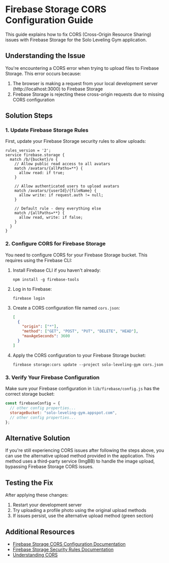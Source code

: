 # Firebase Storage CORS Configuration Guide

This guide explains how to fix CORS (Cross-Origin Resource Sharing) issues with Firebase Storage for the Solo Leveling Gym application.

## Understanding the Issue

You're encountering a CORS error when trying to upload files to Firebase Storage. This error occurs because:

1. The browser is making a request from your local development server (http://localhost:3000) to Firebase Storage
2. Firebase Storage is rejecting these cross-origin requests due to missing CORS configuration

## Solution Steps

### 1. Update Firebase Storage Rules

First, update your Firebase Storage security rules to allow uploads:

```
rules_version = '2';
service firebase.storage {
  match /b/{bucket}/o {
    // Allow public read access to all avatars
    match /avatars/{allPaths=**} {
      allow read: if true;
    }
    
    // Allow authenticated users to upload avatars
    match /avatars/{userId}/{fileName} {
      allow write: if request.auth != null;
    }
    
    // Default rule - deny everything else
    match /{allPaths=**} {
      allow read, write: if false;
    }
  }
}
```

### 2. Configure CORS for Firebase Storage

You need to configure CORS for your Firebase Storage bucket. This requires using the Firebase CLI:

1. Install Firebase CLI if you haven't already:
   ```
   npm install -g firebase-tools
   ```

2. Log in to Firebase:
   ```
   firebase login
   ```

3. Create a CORS configuration file named `cors.json`:
   ```json
   [
     {
       "origin": ["*"],
       "method": ["GET", "POST", "PUT", "DELETE", "HEAD"],
       "maxAgeSeconds": 3600
     }
   ]
   ```

4. Apply the CORS configuration to your Firebase Storage bucket:
   ```
   firebase storage:cors update --project solo-leveling-gym cors.json
   ```

### 3. Verify Your Firebase Configuration

Make sure your Firebase configuration in `lib/firebase/config.js` has the correct storage bucket:

```javascript
const firebaseConfig = {
  // other config properties...
  storageBucket: "solo-leveling-gym.appspot.com",
  // other config properties...
};
```

## Alternative Solution

If you're still experiencing CORS issues after following the steps above, you can use the alternative upload method provided in the application. This method uses a third-party service (ImgBB) to handle the image upload, bypassing Firebase Storage CORS issues.

## Testing the Fix

After applying these changes:

1. Restart your development server
2. Try uploading a profile photo using the original upload methods
3. If issues persist, use the alternative upload method (green section)

## Additional Resources

- [Firebase Storage CORS Configuration Documentation](https://firebase.google.com/docs/storage/web/download-files#cors_configuration)
- [Firebase Storage Security Rules Documentation](https://firebase.google.com/docs/storage/security/get-started)
- [Understanding CORS](https://developer.mozilla.org/en-US/docs/Web/HTTP/CORS)
